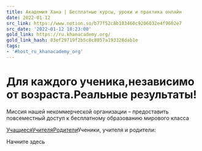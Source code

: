 ```yaml
---
title: Академия Хана | Бесплатные курсы, уроки и практика онлайн
date: 2022-01-12
src_link: https://www.notion.so/b77f52c8b183460c9206032e4f9602e7
src_date: '2022-01-12 18:23:00'
gold_link: https://ru.khanacademy.org/
gold_link_hash: 83ef29719f2b5c8c8057a193328dab1e
tags:
- '#host_ru_khanacademy_org'
---
```


Для каждого ученика,независимо от возраста.Реальные результаты!
===============================================================

Миссия нашей некоммерческой организации – предоставить повсеместный доступ к бесплатному образованию мирового класса

[Учащиеся](/signup)[Учителя](/signup?isteacher=1)[Родители](/signup?isparent=1)Ученики, учителя и родители:

Начните здесь
